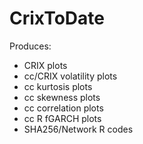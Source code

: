 # CrixToDate
Produces:
- CRIX plots
- cc/CRIX volatility plots
- cc kurtosis plots
- cc skewness plots
- cc correlation plots
- cc R fGARCH plots 
- SHA256/Network R codes
